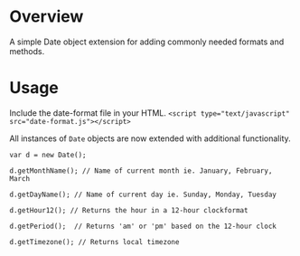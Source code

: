 # Overview
A simple Date object extension for adding commonly needed formats and methods.

# Usage
Include the date-format file in your HTML.
`<script type="text/javascript" src="date-format.js"></script>`

All instances of `Date` objects are now extended with additional functionality.
```
var d = new Date();

d.getMonthName(); // Name of current month ie. January, February, March

d.getDayName(); // Name of current day ie. Sunday, Monday, Tuesday

d.getHour12(); // Returns the hour in a 12-hour clockformat

d.getPeriod();  // Returns 'am' or 'pm' based on the 12-hour clock

d.getTimezone(); // Returns local timezone
```